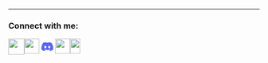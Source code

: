 
--------
### Connect with me:
[<img align=left height=32 width=32 src="https://portingdata.com/image_files/portfolio-icon.png" />][portfolio]
[<img align=left height=30 width=30 src="https://portingdata.com/image_files/tensoraudio_logo.png" />][website]
[<img align=left width=32 height=32 src="https://raw.githubusercontent.com/github/explore/80688e429a7d4ef2fca1e82350fe8e3517d3494d/topics/discord/discord.png" />][discord]
[<img align=left width=30 height=30 src="https://portingdata.com/image_files/linkedin_logo.png" />][linkedin]
[<img aligh=left width=20 height=30 src="https://portingdata.com/image_files/kaggle-logo-1.png" />][kaggle]

[website]: https://tensoraudio.com/
[portfolio]: https://portingdata.com/
[discord]: https://discord.gg/tCWFyAHz
[linkedin]: https://www.linkedin.com/in/dominik-huffield/
[kaggle]: https://www.kaggle.com/dominikhuffield/competitions
